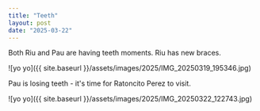 ```yaml
---
title: "Teeth"
layout: post
date: "2025-03-22"
---
```


Both Riu and Pau are having teeth moments. Riu has new braces.

![yo yo]({{ site.baseurl }}/assets/images/2025/IMG_20250319_195346.jpg)

Pau is losing teeth - it's time for Ratoncito Perez to visit.

![yo yo]({{ site.baseurl }}/assets/images/2025/IMG_20250322_122743.jpg)
